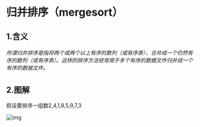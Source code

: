# 归并排序（mergesort）

## 1.含义

###### 所谓归并排序是指将两个或两个以上有序的数列（或有序表），合并成一个仍然有序的数列（或有序表）。这样的排序方法经常用于多个有序的数据文件归并成一个有序的数据文件。

## 2.图解

假设要排序一组数2,4,1,8,5,9,7,3

![img](https://img-blog.csdnimg.cn/20210930110725841.png?x-oss-process=image/watermark,type_ZHJvaWRzYW5zZmFsbGJhY2s,shadow_50,text_Q1NETiBA5Y2W5a-C5a-e55qE5bCP55S35a2p,size_20,color_FFFFFF,t_70,g_se,x_16)